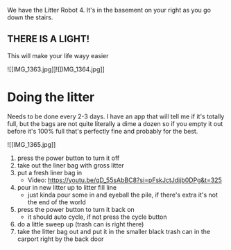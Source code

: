 We have the Litter Robot 4.  It's in the basement on your right as you go down the stairs.

## THERE IS A LIGHT!
This will make your life wayy easier

![[IMG_1363.jpg]]![[IMG_1364.jpg]]

# Doing the litter
Needs to be done every 2-3 days.  I have an app that will tell me if it's totally full, but the bags are not quite literally a dime a dozen so if you empty it out before it's 100% full that's perfectly fine and probably for the best.

![[IMG_1365.jpg]]

1. press the power button to turn it off
2. take out the liner bag with gross litter
3. put a fresh liner bag in
	- Video: https://youtu.be/qD_55sAbBC8?si=pFskJctJdijb0DPg&t=325
4. pour in new litter up to litter fill line
	- just kinda pour some in and eyeball the pile, if there's extra it's not the end of the world 
4. press the power button to turn it back on
	- it should auto cycle, if not press the cycle button
5. do a little sweep up (trash can is right there)
6. take the litter bag out and put it in the smaller black trash can in the carport right by the back door
